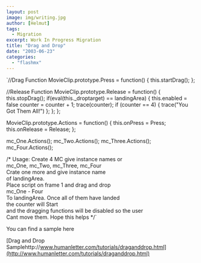 ```yaml
---
layout: post
image: img/writing.jpg
author: [Helmut]
tags:
  - Migration
excerpt: Work In Progress Migration
title: "Drag and Drop"
date: "2003-06-23"
categories: 
  - "flashmx"
---
```


`//Drag Function MovieClip.prototype.Press = function() { this.startDrag(); };

//Release Function MovieClip.prototype.Release = function() { this.stopDrag(); if(eval(this._droptarget) == landingArea) { this.enabled = false counter = counter + 1; trace(counter); if (counter == 4) { trace("You Got Them All!") }; }; };

MovieClip.prototype.Actions = function() { this.onPress = Press; this.onRelease = Release; };

mc_One.Actions(); mc_Two.Actions(); mc_Three.Actions(); mc_Four.Actions();

/* Usage: Create 4 MC give instance names or  
mc_One, mc_Two, mc_Three, mc_Four  
Crate one more and give instance name  
of landingArea.  
Place script on frame 1 and drag and drop  
mc_One - Four  
To landingArea. Once all of them have landed  
the counter will Start  
and the dragging functions will be disabled so the user  
Cant move them. Hope this helps */`

  
  
You can find a sample here

  
[Drag and Drop Samplehttp://www.humanletter.com/tutorials/draganddrop.html](http://www.humanletter.com/tutorials/draganddrop.html)
